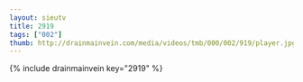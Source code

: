 ```yaml
--- 
layout: sieutv
title: 2919
tags: ["002"]
thumb: http://drainmainvein.com/media/videos/tmb/000/002/919/player.jpg
---
```

{% include drainmainvein key="2919" %} 
